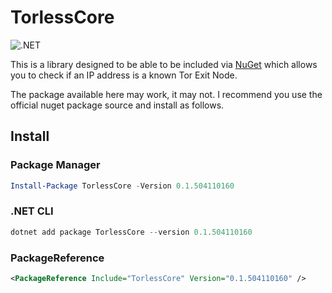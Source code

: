 # TorlessCore

![.NET](https://github.com/PartTimeLegend/TorlessCore/workflows/.NET/badge.svg?branch=master)

This is a library designed to be able to be included via [NuGet](https://www.nuget.org/packages/TorlessCore/) which allows you to check if an IP address is a known Tor Exit Node.

The package available here may work, it may not. I recommend you use the official nuget package source and install as follows.

## Install

### Package Manager

```powershell
Install-Package TorlessCore -Version 0.1.504110160
```

### .NET CLI

```powershell
dotnet add package TorlessCore --version 0.1.504110160
```

### PackageReference

```xml
<PackageReference Include="TorlessCore" Version="0.1.504110160" />
```
